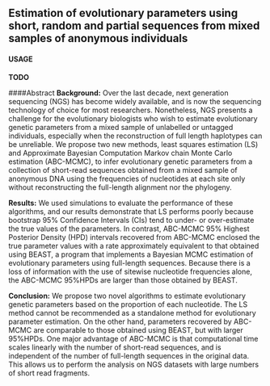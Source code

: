 ## Estimation of evolutionary parameters using short, random and partial sequences from mixed samples of anonymous individuals

#### USAGE
**TODO**


####Abstract
**Background:**
Over the last decade, next generation sequencing (NGS) has become widely available, and is now the sequencing technology of choice for most researchers. Nonetheless, NGS presents a challenge for the evolutionary biologists who wish to estimate evolutionary genetic parameters from a mixed sample of unlabelled or untagged individuals, especially when the reconstruction of full length haplotypes can be unreliable. We propose two new methods, least squares estimation (LS) and Approximate Bayesian Computation Markov chain Monte Carlo estimation (ABC-MCMC), to infer evolutionary genetic parameters from a collection of short-read sequences obtained from a mixed sample of anonymous DNA using the frequencies of nucleotides at each site only without reconstructing the full-length alignment nor the phylogeny. 

**Results:**
We used simulations to evaluate the performance of these algorithms, and our results demonstrate that LS performs poorly because bootstrap 95% Confidence Intervals (CIs) tend to under- or over-estimate the true values of the parameters.  In contrast, ABC-MCMC 95% Highest Posterior Density (HPD) intervals recovered from ABC-MCMC enclosed the true parameter values with a rate approximately equivalent to that obtained using BEAST, a program that implements a Bayesian MCMC estimation of evolutionary parameters using full-length sequences.  Because there is a loss of information with the use of sitewise nucleotide frequencies alone, the ABC-MCMC 95%HPDs are larger than those obtained by BEAST. 

**Conclusion:**
We propose two novel algorithms to estimate evolutionary genetic parameters based on the proportion of each nucleotide. The LS method cannot be recommended as a standalone method for evolutionary parameter estimation. On the other hand, parameters recovered by ABC-MCMC are comparable to those obtained using BEAST, but with larger 95%HPDs. One major advantage of ABC-MCMC is that computational time scales linearly with the number of short-read sequences, and is independent of the number of full-length sequences in the original data. This allows us to perform the analysis on NGS datasets with large numbers of short read fragments.
